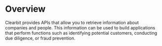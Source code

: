 # Overview

Clearbit provides APIs that allow you to retrieve information about companies
and people. This information can be used to build applications that perform
functions such as identifying potential customers, conducting due diligence, or
fraud prevention.

